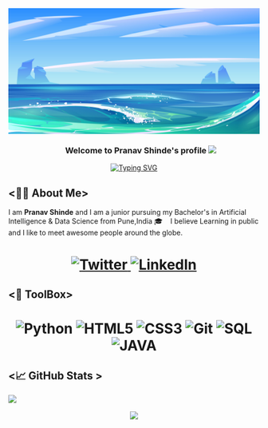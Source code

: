 <div>
<img align="center" src="https://github.com/Pranav-Shinde11/Pranav-Shinde11/blob/main/1563.jpg">
</div>

<h3 align="center">
  &nbsp;&nbsp;&nbsp;&nbsp;&nbsp;&nbsp;&nbsp;Welcome to Pranav Shinde's profile
  <img src="[https://media.giphy.com/media/hvRJCLFzcasrR4ia7z/giphy.gif](https://www.google.com/url?sa=i&url=https%3A%2F%2Fwww.crushpixel.com%2Fstock-vector%2Fvector-laptop-coding-concept-web-2785733.html&psig=AOvVaw3341eujVpOIT_3DbvGOQ7G&ust=1672112959738000&source=images&cd=vfe&ved=0CBAQjRxqFwoTCLD-5auwlvwCFQAAAAAdAAAAABAS)" width="28">
</h3>

<!-- Typing SVG by DenverCoder1 - https://github.com/DenverCoder1/readme-typing-svg -->
<p align="center">
<a href="https://git.io/typing-svg"><img src="https://readme-typing-svg.herokuapp.com?font=Fira+Code&duration=4000&pause=2000&color=B8F745&background=753DFF00&center=true&width=460&height=55&lines=Nice+to+meet+you...;Open+Source+Enthusiast;Artificial+Intelligence+%26+Data+Science" alt="Typing SVG" /></a>
</p>

<!-- Badges template - https://github.com/badges/shields -->


## <👨‍💻 About Me>

I am  **Pranav Shinde** and I am a junior pursuing my Bachelor's in Artificial Intelligence & Data Science from Pune,India 🎓 &nbsp;&nbsp; I believe Learning in public and I like to meet awesome people around the globe.

<h1 align = "center">
  
  <a href="https://twitter.com/Pranavstwt11" target="_blank"><img alt="Twitter" title="Twitter" src="https://img.shields.io/badge/-Twitter-1DA1F2?style=for-the-badge&logo=twitter&logoColor=white"/>
</a> 
<a href="https://www.linkedin.com/in/pranav-shinde-928338207/" target="_blank"><img alt="LinkedIn" title="LinkedIn" src="https://img.shields.io/badge/LinkedIn-%230077B5.svg?&style=for-the-badge&logo=linkedin&logoColor=white"/>
</a>


</h1>
   
   
## <🔩 ToolBox>  
<h1 align = "center">


![Python](https://img.shields.io/badge/-Python-blue?style=for-the-badge&logo=python&logoColor=white)
![HTML5](https://img.shields.io/badge/-html5-d9534f?style=for-the-badge&logo=html5&logoColor=white)
![CSS3](https://img.shields.io/badge/-css3-1572B6?style=for-the-badge&logo=css3&logoColor=white)
![Git](https://img.shields.io/badge/-git-F1502F?style=for-the-badge&logo=git&logoColor=white)
![SQL](https://img.shields.io/badge/-SQL-blue?style=for-the-badge&logo=SQL&logoColor=white)
![JAVA](https://img.shields.io/badge/-java-blue?style=for-the-badge&logo=SQL&logoColor=white)

</h1>

## <📈 GitHub Stats >  

<!-- Contributor Graph-1 : https://activity-graph.herokuapp.com/graph?username=verma-kunal&theme=xcode  -->
![](https://activity-graph.herokuapp.com/graph?username=Pranav-Shinde11&theme=react-dark&hide_border=true)
<!-- ![](https://github-readme-stats.vercel.app/api?username=Pranav-Shinde11&show_icons=true&theme=tokyonight)  -->
<p align="center">
	
  <img width="48%" src="https://github-readme-stats.vercel.app/api?username=Pranav-Shinde11&show_icons=true&theme=highcontrast&hide_border=true" />
<!--   <img width="48%" src="https://github-readme-streak-stats.herokuapp.com/?user=Pranav-Shinde11&theme=algolia&hide_border=true" /> -->
</p>
